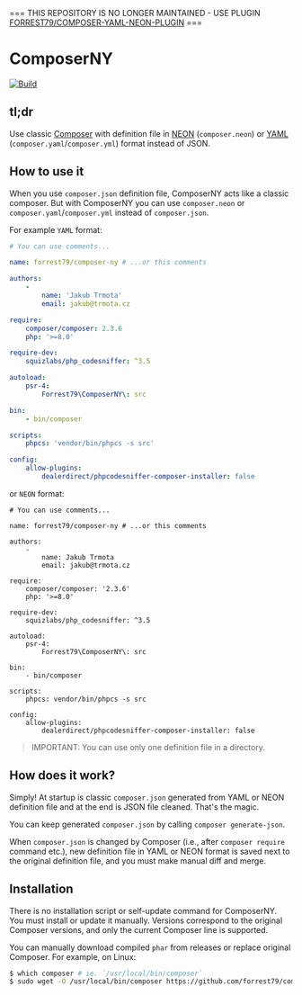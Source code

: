 === THIS REPOSITORY IS NO LONGER MAINTAINED - USE PLUGIN [FORREST79/COMPOSER-YAML-NEON-PLUGIN](https://github.com/forrest79/composer-yaml-neon-plugin) ===

# ComposerNY

[![Build](https://github.com/forrest79/composer-ny/actions/workflows/build.yml/badge.svg?branch=master)](https://github.com/forrest79/composer-ny/actions/workflows/build.yml)

## tl;dr

Use classic [Composer](https://github.com/composer/composer) with definition file in [NEON](https://ne-on.org/) (`composer.neon`) or [YAML](https://yaml.org/) (`composer.yaml`/`composer.yml`) format instead of JSON.

## How to use it

When you use `composer.json` definition file, ComposerNY acts like a classic composer. But with ComposerNY you can use `composer.neon` or `composer.yaml`/`composer.yml` instead of `composer.json`.

For example `YAML` format:

```yaml
# You can use comments...

name: forrest79/composer-ny # ...or this comments

authors:
    -
        name: 'Jakub Trmota'
        email: jakub@trmota.cz

require:
    composer/composer: 2.3.6
    php: '>=8.0'

require-dev:
    squizlabs/php_codesniffer: ^3.5

autoload:
    psr-4:
        Forrest79\ComposerNY\: src

bin:
    - bin/composer

scripts:
    phpcs: 'vendor/bin/phpcs -s src'

config:
    allow-plugins:
        dealerdirect/phpcodesniffer-composer-installer: false
```

or `NEON` format:

```
# You can use comments...

name: forrest79/composer-ny # ...or this comments

authors:
	-
		name: Jakub Trmota
		email: jakub@trmota.cz

require:
	composer/composer: '2.3.6'
	php: '>=8.0'

require-dev:
	squizlabs/php_codesniffer: ^3.5

autoload:
	psr-4:
		Forrest79\ComposerNY\: src

bin:
	- bin/composer

scripts:
	phpcs: vendor/bin/phpcs -s src

config:
	allow-plugins:
		dealerdirect/phpcodesniffer-composer-installer: false
```

> IMPORTANT: You can use only one definition file in a directory.

## How does it work?

Simply! At startup is classic `composer.json` generated from YAML or NEON definition file and at the end is JSON file cleaned. That's the magic.

You can keep generated `composer.json` by calling `composer generate-json`.

When `composer.json` is changed by Composer (i.e., after `composer require` command etc.), new definition file in YAML or NEON format is saved next to the original definition file, and you must make manual diff and merge.

## Installation

There is no installation script or self-update command for ComposerNY. You must install or update it manually. Versions correspond to the original Composer versions, and only the current Composer line is supported.

You can manually download compiled `phar` from releases or replace original Composer. For example, on Linux:

```bash
$ which composer # ie. `/usr/local/bin/composer`
$ sudo wget -O /usr/local/bin/composer https://github.com/forrest79/composer-ny/releases/download/v2.6.5/composer.phar
```
